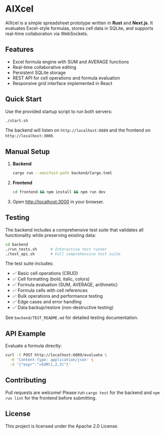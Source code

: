 # AIXcel

AIXcel is a simple spreadsheet prototype written in **Rust** and **Next.js**. It evaluates Excel-style formulas, stores cell data in SQLite, and supports real-time collaboration via WebSockets.

## Features

- Excel formula engine with SUM and AVERAGE functions
- Real-time collaborative editing
- Persistent SQLite storage
- REST API for cell operations and formula evaluation
- Responsive grid interface implemented in React

## Quick Start

Use the provided startup script to run both servers:

```bash
./start.sh
```

The backend will listen on `http://localhost:6889` and the frontend on `http://localhost:3000`.

## Manual Setup

1. **Backend**
   ```bash
   cargo run --manifest-path backend/Cargo.toml
   ```
2. **Frontend**
   ```bash
   cd frontend && npm install && npm run dev
   ```
3. Open <http://localhost:3000> in your browser.

## Testing

The backend includes a comprehensive test suite that validates all functionality while preserving existing data:

```bash
cd backend
./run_tests.sh      # Interactive test runner
./test_api.sh       # Full comprehensive test suite
```

The test suite includes:
- ✅ Basic cell operations (CRUD)
- ✅ Cell formatting (bold, italic, colors)
- ✅ Formula evaluation (SUM, AVERAGE, arithmetic)
- ✅ Formula cells with cell references
- ✅ Bulk operations and performance testing
- ✅ Edge cases and error handling
- ✅ Data backup/restore (non-destructive testing)

See `backend/TEST_README.md` for detailed testing documentation.

## API Example

Evaluate a formula directly:

```bash
curl -X POST http://localhost:6889/evaluate \
  -H 'Content-Type: application/json' \
  -d '{"expr":"=SUM(1,2,3)"}'
```

## Contributing

Pull requests are welcome! Please run `cargo test` for the backend and `npm run lint` for the frontend before submitting.

## License

This project is licensed under the Apache 2.0 License.
